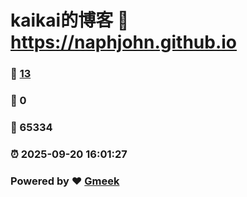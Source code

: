 # kaikai的博客 :link: https://naphjohn.github.io 
### :page_facing_up: [13](https://naphjohn.github.io/tag.html) 
### :speech_balloon: 0 
### :hibiscus: 65334 
### :alarm_clock: 2025-09-20 16:01:27 
### Powered by :heart: [Gmeek](https://github.com/Meekdai/Gmeek)
